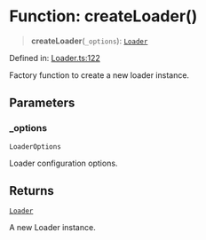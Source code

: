 # Function: createLoader()

> **createLoader**(`_options`): [`Loader`](../classes/Loader.md)

Defined in: [Loader.ts:122](https://github.com/The-Node-Forge/loader-kit/blob/220bcf6690e87aca0c79a3e719ffe91471131ad2/src/components/Loader.ts#L122)

Factory function to create a new loader instance.

## Parameters

### \_options

`LoaderOptions`

Loader configuration options.

## Returns

[`Loader`](../classes/Loader.md)

A new Loader instance.
